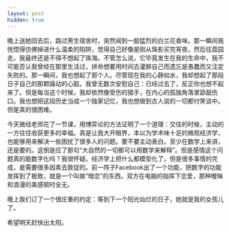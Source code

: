 ```yaml
---
layout: post
hidden: true
---
```

晚上送她回去后，路过男生宿舍时，突然闻到一股猛烈的白兰花香味。那一瞬间我恍惚得仿佛掉进什么温柔的陷阱，觉得自己好像是刚从珠影买完宵夜，然后往荔园走。我最终还是不得不想起了珠海。不管怎么说，它毕竟发生在我的生命中，我不可能否认我曾经在那里生活过，拼命想要用时间去灌醉自己而遗忘是愚蠢而又注定失败的。那一瞬间，我也想起了那个人。尽管现在我的心静如水，我却想起了那段日子自己的那颗躁动的心脏。我曾无数次安慰自己：已经过去了，反正你也想不起来了。但是每当这个时候，我却依然像受伤的猎手，在内心的孤独角落里舔舐伤口。我也想把这段历史当成一个独家记忆，我也想做到古人说的一切都付笑谈中。但是真的很困难。

今天微经老师花了一节课，用博弈论的方法证明了一个道理：交往的时候，主动的一方往往收获更多的幸福。真是让我大开眼界，本以为学术味十足的微观经济学，也能够用来解决一些困扰了很多人的问题。要不要主动表白。至少在数学上来讲，还是要的。这倒是应了那句“大自然的一切都可以用数学来解释”。但是感情这个问题真的能数字化吗？我很怀疑。经济学上把什么都模型化了，但是很多事情的完成，是需要很多因素去敦促的。前一阵子Facebook出了一个功能，把数字的功能发挥到了极致，就是一个叫做“暗恋”的东西。双方在电脑的指挥下恋爱，那种暧昧和浪漫的美感顿时全无。

晚上我们订了一个很庄重的约定：等到下一个阳光灿烂的日子，她就是我的女孩儿了。

希望明天赶快出太阳。